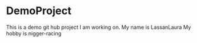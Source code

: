 # DemoProject
This is a demo git hub project I am working on.
My name is LassanLaura
My hobby is nigger-racing
